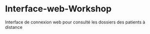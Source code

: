 # Interface-web-Workshop
Interface de connexion web pour consulté les dossiers des patients à distance
